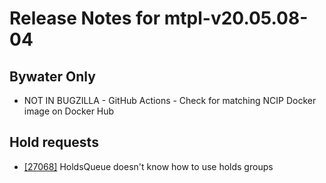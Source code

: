 
# Release Notes for mtpl-v20.05.08-04

## Bywater Only

- NOT IN BUGZILLA - GitHub Actions - Check for matching NCIP Docker image on Docker Hub

## Hold requests

- [[27068]](http://bugs.koha-community.org/bugzilla3/show_bug.cgi?id=27068) HoldsQueue doesn't know how to use holds groups


